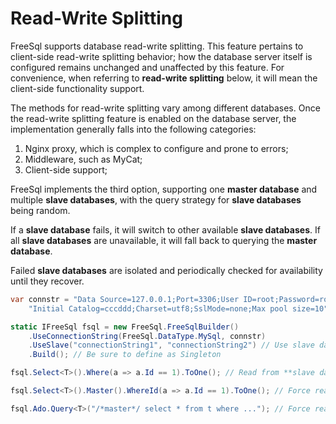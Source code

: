 # Read-Write Splitting

FreeSql supports database read-write splitting. This feature pertains to client-side read-write splitting behavior; how the database server itself is configured remains unchanged and unaffected by this feature. For convenience, when referring to **read-write splitting** below, it will mean the client-side functionality support.

The methods for read-write splitting vary among different databases. Once the read-write splitting feature is enabled on the database server, the implementation generally falls into the following categories:

1. Nginx proxy, which is complex to configure and prone to errors;
2. Middleware, such as MyCat;
3. Client-side support;

FreeSql implements the third option, supporting one **master database** and multiple **slave databases**, with the query strategy for **slave databases** being random.

If a **slave database** fails, it will switch to other available **slave databases**. If all **slave databases** are unavailable, it will fall back to querying the **master database**.

Failed **slave databases** are isolated and periodically checked for availability until they recover.

```csharp
var connstr = "Data Source=127.0.0.1;Port=3306;User ID=root;Password=root;" +
    "Initial Catalog=cccddd;Charset=utf8;SslMode=none;Max pool size=10";

static IFreeSql fsql = new FreeSql.FreeSqlBuilder()
    .UseConnectionString(FreeSql.DataType.MySql, connstr)
    .UseSlave("connectionString1", "connectionString2") // Use slave databases, multiple supported
    .Build(); // Be sure to define as Singleton

fsql.Select<T>().Where(a => a.Id == 1).ToOne(); // Read from **slave database** (default)

fsql.Select<T>().Master().WhereId(a => a.Id == 1).ToOne(); // Force read from **master database**

fsql.Ado.Query<T>("/*master*/ select * from t where ..."); // Force read from **master database**
```

